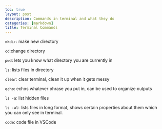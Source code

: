 ```yaml
---
toc: true
layout: post
description: Commands in terminal and what they do
categories: [markdown]
title: Terminal Commands
---
```


`mkdir`: make new directory

`cd`:change directory

`pwd`: lets you know what directory you are currently in

`ls`: lists files in directory

`clear`: clear terminal, clean it up when it gets messy

`echo`: echos whatever phrase you put in, can be used to organize outputs

`ls -a`: list hidden files

`ls -al`: lists files in long format, shows certain properties about them which you can only see in terminal.

`code`: code file in VSCode
